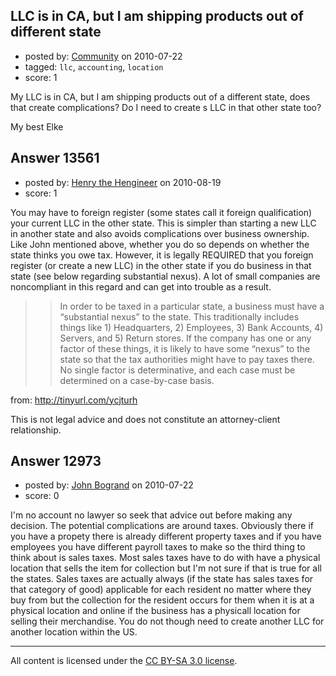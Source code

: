 ## LLC is in CA, but I am shipping products out of different state

- posted by: [Community](https://stackexchange.com/users/-1/-1-community) on 2010-07-22
- tagged: `llc`, `accounting`, `location`
- score: 1

My LLC is in CA, but I am shipping products out of a different state, does that create 
complications? Do I need to create s LLC in that other state too?

My best
Elke 


## Answer 13561

- posted by: [Henry the Hengineer](https://stackexchange.com/users/-1/1692-henry-the-hengineer) on 2010-08-19
- score: 1

You may have to foreign register (some states call it foreign qualification) your current LLC in the other state. This is simpler than starting a new LLC in another state and also avoids complications over business ownership. Like John mentioned above, whether you do so depends on whether the state thinks you owe tax. However, it is legally REQUIRED that you foreign register (or create a new LLC) in the other state if you do business in that state (see below regarding substantial nexus). A lot of small companies are noncompliant in this regard and can get into trouble as a result.

>>In order to be taxed in a particular state, a business must have a “substantial nexus” to the state. This traditionally includes things like 1) Headquarters, 2) Employees, 3) Bank Accounts, 4) Servers, and 5) Return stores. If the company has one or any factor of these things, it is likely to have some “nexus” to the state so that the tax authorities might have to pay taxes there. No single factor is determinative, and each case must be determined on a case-by-case basis.

from: http://tinyurl.com/ycjturh

This is not legal advice and does not constitute an attorney-client relationship.


## Answer 12973

- posted by: [John Bogrand](https://stackexchange.com/users/-1/3577-john-bogrand) on 2010-07-22
- score: 0

I'm no account no lawyer so seek that advice out before making any decision.  The potential complications are around taxes.  Obviously there if you have a propety there is already different property taxes and if you have employees you have different payroll taxes to make so the third thing to think about is sales taxes.  Most sales taxes have to do with have a physical location that sells the item for collection but I'm not sure if that is true for all the states.   Sales taxes are actually always (if the state has sales taxes for that category of good) applicable for each resident no matter where they buy from but the collection for the resident occurs for them when it is at a physical location and online if the business has a physicall location for selling their merchandise.  You do not though need to create another LLC for another location within the US.   



---

All content is licensed under the [CC BY-SA 3.0 license](https://creativecommons.org/licenses/by-sa/3.0/).
